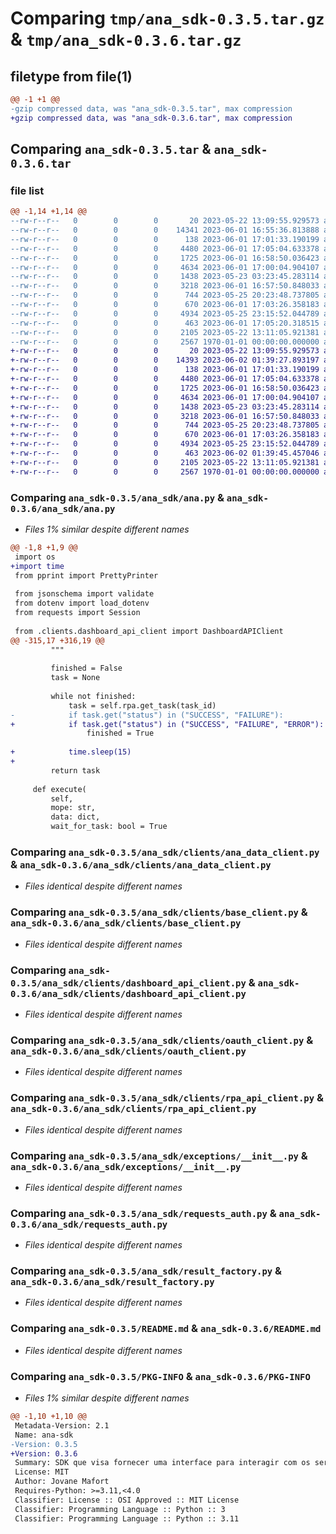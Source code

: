 # Comparing `tmp/ana_sdk-0.3.5.tar.gz` & `tmp/ana_sdk-0.3.6.tar.gz`

## filetype from file(1)

```diff
@@ -1 +1 @@
-gzip compressed data, was "ana_sdk-0.3.5.tar", max compression
+gzip compressed data, was "ana_sdk-0.3.6.tar", max compression
```

## Comparing `ana_sdk-0.3.5.tar` & `ana_sdk-0.3.6.tar`

### file list

```diff
@@ -1,14 +1,14 @@
--rw-r--r--   0        0        0       20 2023-05-22 13:09:55.929573 ana_sdk-0.3.5/ana_sdk/__init__.py
--rw-r--r--   0        0        0    14341 2023-06-01 16:55:36.813888 ana_sdk-0.3.5/ana_sdk/ana.py
--rw-r--r--   0        0        0      138 2023-06-01 17:01:33.190199 ana_sdk-0.3.5/ana_sdk/clients/__init__.py
--rw-r--r--   0        0        0     4480 2023-06-01 17:05:04.633378 ana_sdk-0.3.5/ana_sdk/clients/ana_data_client.py
--rw-r--r--   0        0        0     1725 2023-06-01 16:58:50.036423 ana_sdk-0.3.5/ana_sdk/clients/base_client.py
--rw-r--r--   0        0        0     4634 2023-06-01 17:00:04.904107 ana_sdk-0.3.5/ana_sdk/clients/dashboard_api_client.py
--rw-r--r--   0        0        0     1438 2023-05-23 03:23:45.283114 ana_sdk-0.3.5/ana_sdk/clients/oauth_client.py
--rw-r--r--   0        0        0     3218 2023-06-01 16:57:50.848033 ana_sdk-0.3.5/ana_sdk/clients/rpa_api_client.py
--rw-r--r--   0        0        0      744 2023-05-25 20:23:48.737805 ana_sdk-0.3.5/ana_sdk/exceptions/__init__.py
--rw-r--r--   0        0        0      670 2023-06-01 17:03:26.358183 ana_sdk-0.3.5/ana_sdk/requests_auth.py
--rw-r--r--   0        0        0     4934 2023-05-25 23:15:52.044789 ana_sdk-0.3.5/ana_sdk/result_factory.py
--rw-r--r--   0        0        0      463 2023-06-01 17:05:20.318515 ana_sdk-0.3.5/pyproject.toml
--rw-r--r--   0        0        0     2105 2023-05-22 13:11:05.921381 ana_sdk-0.3.5/README.md
--rw-r--r--   0        0        0     2567 1970-01-01 00:00:00.000000 ana_sdk-0.3.5/PKG-INFO
+-rw-r--r--   0        0        0       20 2023-05-22 13:09:55.929573 ana_sdk-0.3.6/ana_sdk/__init__.py
+-rw-r--r--   0        0        0    14393 2023-06-02 01:39:27.893197 ana_sdk-0.3.6/ana_sdk/ana.py
+-rw-r--r--   0        0        0      138 2023-06-01 17:01:33.190199 ana_sdk-0.3.6/ana_sdk/clients/__init__.py
+-rw-r--r--   0        0        0     4480 2023-06-01 17:05:04.633378 ana_sdk-0.3.6/ana_sdk/clients/ana_data_client.py
+-rw-r--r--   0        0        0     1725 2023-06-01 16:58:50.036423 ana_sdk-0.3.6/ana_sdk/clients/base_client.py
+-rw-r--r--   0        0        0     4634 2023-06-01 17:00:04.904107 ana_sdk-0.3.6/ana_sdk/clients/dashboard_api_client.py
+-rw-r--r--   0        0        0     1438 2023-05-23 03:23:45.283114 ana_sdk-0.3.6/ana_sdk/clients/oauth_client.py
+-rw-r--r--   0        0        0     3218 2023-06-01 16:57:50.848033 ana_sdk-0.3.6/ana_sdk/clients/rpa_api_client.py
+-rw-r--r--   0        0        0      744 2023-05-25 20:23:48.737805 ana_sdk-0.3.6/ana_sdk/exceptions/__init__.py
+-rw-r--r--   0        0        0      670 2023-06-01 17:03:26.358183 ana_sdk-0.3.6/ana_sdk/requests_auth.py
+-rw-r--r--   0        0        0     4934 2023-05-25 23:15:52.044789 ana_sdk-0.3.6/ana_sdk/result_factory.py
+-rw-r--r--   0        0        0      463 2023-06-02 01:39:45.457046 ana_sdk-0.3.6/pyproject.toml
+-rw-r--r--   0        0        0     2105 2023-05-22 13:11:05.921381 ana_sdk-0.3.6/README.md
+-rw-r--r--   0        0        0     2567 1970-01-01 00:00:00.000000 ana_sdk-0.3.6/PKG-INFO
```

### Comparing `ana_sdk-0.3.5/ana_sdk/ana.py` & `ana_sdk-0.3.6/ana_sdk/ana.py`

 * *Files 1% similar despite different names*

```diff
@@ -1,8 +1,9 @@
 import os
+import time
 from pprint import PrettyPrinter
 
 from jsonschema import validate
 from dotenv import load_dotenv
 from requests import Session
 
 from .clients.dashboard_api_client import DashboardAPIClient
@@ -315,17 +316,19 @@
         """
 
         finished = False
         task = None
 
         while not finished:
             task = self.rpa.get_task(task_id)
-            if task.get("status") in ("SUCCESS", "FAILURE"):
+            if task.get("status") in ("SUCCESS", "FAILURE", "ERROR"):
                 finished = True
 
+            time.sleep(15)
+
         return task
 
     def execute(
         self,
         mope: str,
         data: dict,
         wait_for_task: bool = True
```

### Comparing `ana_sdk-0.3.5/ana_sdk/clients/ana_data_client.py` & `ana_sdk-0.3.6/ana_sdk/clients/ana_data_client.py`

 * *Files identical despite different names*

### Comparing `ana_sdk-0.3.5/ana_sdk/clients/base_client.py` & `ana_sdk-0.3.6/ana_sdk/clients/base_client.py`

 * *Files identical despite different names*

### Comparing `ana_sdk-0.3.5/ana_sdk/clients/dashboard_api_client.py` & `ana_sdk-0.3.6/ana_sdk/clients/dashboard_api_client.py`

 * *Files identical despite different names*

### Comparing `ana_sdk-0.3.5/ana_sdk/clients/oauth_client.py` & `ana_sdk-0.3.6/ana_sdk/clients/oauth_client.py`

 * *Files identical despite different names*

### Comparing `ana_sdk-0.3.5/ana_sdk/clients/rpa_api_client.py` & `ana_sdk-0.3.6/ana_sdk/clients/rpa_api_client.py`

 * *Files identical despite different names*

### Comparing `ana_sdk-0.3.5/ana_sdk/exceptions/__init__.py` & `ana_sdk-0.3.6/ana_sdk/exceptions/__init__.py`

 * *Files identical despite different names*

### Comparing `ana_sdk-0.3.5/ana_sdk/requests_auth.py` & `ana_sdk-0.3.6/ana_sdk/requests_auth.py`

 * *Files identical despite different names*

### Comparing `ana_sdk-0.3.5/ana_sdk/result_factory.py` & `ana_sdk-0.3.6/ana_sdk/result_factory.py`

 * *Files identical despite different names*

### Comparing `ana_sdk-0.3.5/README.md` & `ana_sdk-0.3.6/README.md`

 * *Files identical despite different names*

### Comparing `ana_sdk-0.3.5/PKG-INFO` & `ana_sdk-0.3.6/PKG-INFO`

 * *Files 1% similar despite different names*

```diff
@@ -1,10 +1,10 @@
 Metadata-Version: 2.1
 Name: ana-sdk
-Version: 0.3.5
+Version: 0.3.6
 Summary: SDK que visa fornecer uma interface para interagir com os serviços ANA.
 License: MIT
 Author: Jovane Mafort
 Requires-Python: >=3.11,<4.0
 Classifier: License :: OSI Approved :: MIT License
 Classifier: Programming Language :: Python :: 3
 Classifier: Programming Language :: Python :: 3.11
```

